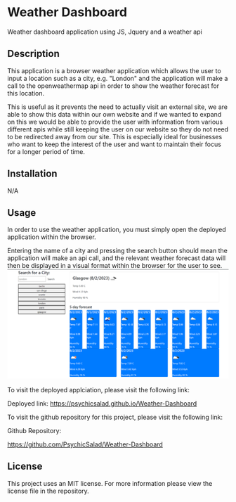 # Weather Dashboard

Weather dashboard application using JS, Jquery and a weather api

## Description

This application is a browser weather application which allows the user to input a location such as a city, e.g. "London" and the application will make a call to the openweathermap api in order to show the weather forecast for this location.

This is useful as it prevents the need to actually visit an external site, we are able to show this data within our own website and if we wanted to expand on this we would be able to provide the user with information from various different apis while still keeping the user on our website so they do not need to be redirected away from our site. This is especially ideal for businesses who want to keep the interest of the user and want to maintain their focus for a longer period of time.

## Installation

N/A

## Usage

In order to use the weather application, you must simply open the deployed application within the browser.

Entering the name of a city and pressing the search button should mean the application will make an api call, and the relevant weather forecast data will then be displayed in a visual format within the browser for the user to see.
![Weather Dashboard Application Screenshot](assets/Weather%20Screenshot%2001.png)

To visit the deployed applciation, please visit the following link:

Deployed link:
https://psychicsalad.github.io/Weather-Dashboard

To visit the github repository for this project, please visit the following link:

Github Repository:

https://github.com/PsychicSalad/Weather-Dashboard

## License

This project uses an MIT license.
For more information please view the license file in the repository.
